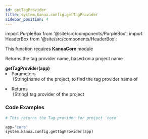 ```yaml
---
id: getTagProvider
title: system.kanoa.config.getTagProvider
sidebar_position: 4
---
```

import PurpleBox from '@site/src/components/PurpleBox';
import HeaderBox from '@site/src/components/HeaderBox';

<PurpleBox>This function requires <b>KanoaCore</b> module</PurpleBox>

<HeaderBox header="Description">Returns the tag provider name, based on a project name</HeaderBox>

<HeaderBox header="Syntax">
    <b>getTagProvider(app)</b>
    <li> Parameters <br />
        <ul> (String)name of the project, to find the tag provider name of </ul>
    </li>
    <li> Returns <br />
        <ul> (String) tag provider of the project </ul>
    </li>
</HeaderBox>

### Code Examples

```py
# This returns the Tag provider for project 'core'

app='core'
system.kanoa.config.getTagProvider(app)
```